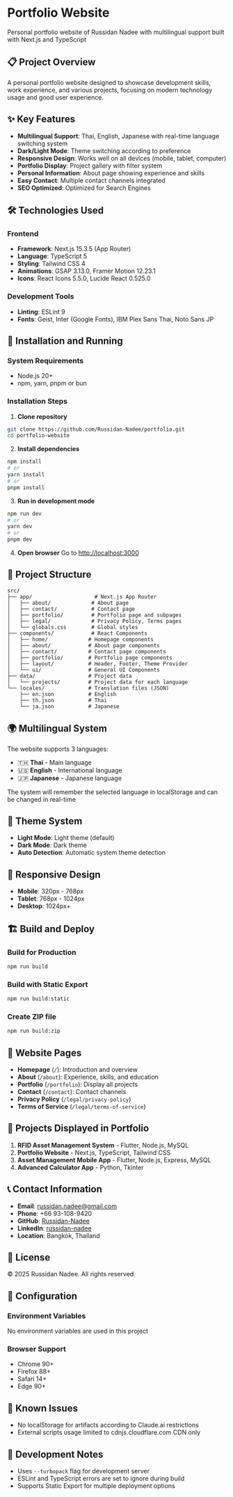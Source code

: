 # Portfolio Website

Personal portfolio website of Russidan Nadee with multilingual support built with Next.js and TypeScript

## 📋 Project Overview

A personal portfolio website designed to showcase development skills, work experience, and various projects, focusing on modern technology usage and good user experience.

## ✨ Key Features

- **Multilingual Support**: Thai, English, Japanese with real-time language switching system
- **Dark/Light Mode**: Theme switching according to preference
- **Responsive Design**: Works well on all devices (mobile, tablet, computer)
- **Portfolio Display**: Project gallery with filter system
- **Personal Information**: About page showing experience and skills
- **Easy Contact**: Multiple contact channels integrated
- **SEO Optimized**: Optimized for Search Engines

## 🛠 Technologies Used

### Frontend
- **Framework**: Next.js 15.3.5 (App Router)
- **Language**: TypeScript 5
- **Styling**: Tailwind CSS 4
- **Animations**: GSAP 3.13.0, Framer Motion 12.23.1
- **Icons**: React Icons 5.5.0, Lucide React 0.525.0

### Development Tools
- **Linting**: ESLint 9
- **Fonts**: Geist, Inter (Google Fonts), IBM Plex Sans Thai, Noto Sans JP

## 🚀 Installation and Running

### System Requirements
- Node.js 20+ 
- npm, yarn, pnpm or bun

### Installation Steps

1. **Clone repository**
```bash
git clone https://github.com/Russidan-Nadee/portfolio.git
cd portfolio-website
```

2. **Install dependencies**
```bash
npm install
# or
yarn install
# or
pnpm install
```

3. **Run in development mode**
```bash
npm run dev
# or
yarn dev
# or
pnpm dev
```

4. **Open browser**
Go to [http://localhost:3000](http://localhost:3000)

## 📁 Project Structure

```
src/
├── app/                    # Next.js App Router
│   ├── about/             # About page
│   ├── contact/           # Contact page  
│   ├── portfolio/         # Portfolio page and subpages
│   ├── legal/             # Privacy Policy, Terms pages
│   └── globals.css        # Global styles
├── components/            # React Components
│   ├── home/             # Homepage components
│   ├── about/            # About page components
│   ├── contact/          # Contact page components
│   ├── portfolio/        # Portfolio page components
│   ├── layout/           # Header, Footer, Theme Provider
│   └── ui/               # General UI Components
├── data/                 # Project data
│   └── projects/         # Project data for each language
└── locales/              # Translation files (JSON)
    ├── en.json           # English
    ├── th.json           # Thai
    └── ja.json           # Japanese
```

## 🌍 Multilingual System

The website supports 3 languages:
- 🇹🇭 **Thai** - Main language
- 🇺🇸 **English** - International language  
- 🇯🇵 **Japanese** - Japanese language

The system will remember the selected language in localStorage and can be changed in real-time

## 🎨 Theme System

- **Light Mode**: Light theme (default)
- **Dark Mode**: Dark theme
- **Auto Detection**: Automatic system theme detection

## 📱 Responsive Design

- **Mobile**: 320px - 768px
- **Tablet**: 768px - 1024px  
- **Desktop**: 1024px+

## 🏗 Build and Deploy

### Build for Production
```bash
npm run build
```

### Build with Static Export
```bash
npm run build:static
```

### Create ZIP file
```bash
npm run build:zip
```

## 📄 Website Pages

- **Homepage** (`/`): Introduction and overview
- **About** (`/about`): Experience, skills, and education
- **Portfolio** (`/portfolio`): Display all projects
- **Contact** (`/contact`): Contact channels
- **Privacy Policy** (`/legal/privacy-policy`)
- **Terms of Service** (`/legal/terms-of-service`)

## 🎯 Projects Displayed in Portfolio

1. **RFID Asset Management System** - Flutter, Node.js, MySQL
2. **Portfolio Website** - Next.js, TypeScript, Tailwind CSS  
3. **Asset Management Mobile App** - Flutter, Node.js, Express, MySQL
4. **Advanced Calculator App** - Python, Tkinter

## 📞 Contact Information

- **Email**: russidan.nadee@gmail.com
- **Phone**: +66 93-108-9420
- **GitHub**: [Russidan-Nadee](https://github.com/Russidan-Nadee)
- **LinkedIn**: [russidan-nadee](https://www.linkedin.com/in/russidan-nadee-1734a2352/)
- **Location**: Bangkok, Thailand

## 📜 License

© 2025 Russidan Nadee. All rights reserved.

## 🔧 Configuration

### Environment Variables
No environment variables are used in this project

### Browser Support
- Chrome 90+
- Firefox 88+
- Safari 14+
- Edge 90+

## 🐛 Known Issues

- No localStorage for artifacts according to Claude.ai restrictions
- External scripts usage limited to cdnjs.cloudflare.com CDN only

## 🚧 Development Notes

- Uses `--turbopack` flag for development server
- ESLint and TypeScript errors are set to ignore during build
- Supports Static Export for multiple deployment options
